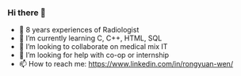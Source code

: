 ### Hi there 👋

- 🔭 8 years experiences of Radiologist
- 🌱 I’m currently learning C, C++, HTML, SQL
- 👯 I’m looking to collaborate on medical mix IT
- 🤔 I’m looking for help with co-op or internship
- 📫 How to reach me: https://www.linkedin.com/in/rongyuan-wen/
